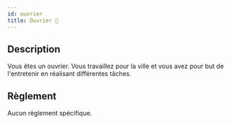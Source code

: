 ```yaml
---
id: ouvrier
title: Ouvrier 👷
---
```


## Description
Vous êtes un ouvrier. Vous travaillez pour la ville et vous avez pour but de l'entretenir en réalisant différentes tâches.

## Règlement
Aucun règlement spécifique.